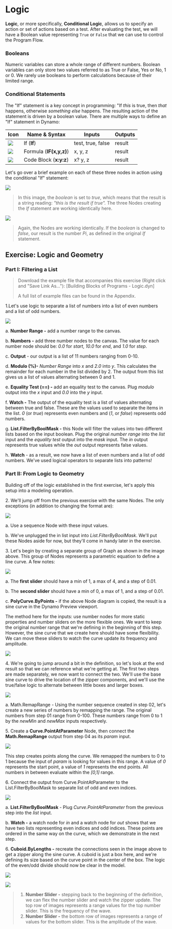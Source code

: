 # Logic

**Logic**, or more specifically, **Conditional Logic**, allows us to specify an action or set of actions based on a test. After evaluating the test, we will have a Boolean value representing `True` or `False` that we can use to control the Program Flow.

### Booleans&#x20;

Numeric variables can store a whole range of different numbers. Boolean variables can only store two values referred to as True or False, Yes or No, 1 or 0. We rarely use booleans to perform calculations because of their limited range.

### Conditional Statements&#x20;

The "If" statement is a key concept in programming: "If _this_ is true, then _that_ happens, otherwise _something else_ happens. The resulting action of the statement is driven by a boolean value. There are multiple ways to define an "If" statement in Dynamo:

| Icon                                            | Name & Syntax           | Inputs            | Outputs |
| ----------------------------------------------- | ----------------------- | ----------------- | ------- |
| ![](<../../.gitbook/assets/If (1).jpg>)         | If (**If**)             | test, true, false | result  |
| ![](../../.gitbook/assets/Formula.jpg)          | Formula (**IF(x,y,z)**) | x, y, z           | result  |
| ![](<../../.gitbook/assets/Code Block (1).jpg>) | Code Block (**x:y:z**)  | x? y, z           | result  |

Let's go over a brief example on each of these three nodes in action using the conditional "If" statement:

![](<../../.gitbook/assets/logic - conditional statements 01 false.jpg>)

> In this image, the _boolean_ is set to _true_, which means that the result is a string reading: _"this is the result if true"._ The three Nodes creating the _If_ statement are working identically here.

![](<../../.gitbook/assets/logic - conditional statements 02 true.jpg>)

> Again, the Nodes are working identically. If the _boolean_ is changed to _false_, our result is the number _Pi_, as defined in the original _If_ statement.

## Exercise: Logic and Geometry

### Part I: Filtering a List

> Download the example file that accompanies this exercise (Right click and "Save Link As..."): \[Building Blocks of Programs - Logic.dyn]
>
> A full list of example files can be found in the Appendix.

1.Let's use logic to separate a list of numbers into a list of even numbers and a list of odd numbers.

![](<../../.gitbook/assets/logic - exercise part I-01.jpg>)

a. **Number Range -** add a number range to the canvas.

b. **Numbers -** add three number nodes to the canvas. The value for each number node should be: _0.0_ for _start_, _10.0_ for _end_, and _1.0_ for _step_.

c. **Output** - our output is a list of 11 numbers ranging from 0-10.

d. **Modulo (%)-** _Number Range_ into _x_ and _2.0_ into _y_. This calculates the remainder for each number in the list divided by 2. The output from this list gives us a list of values alternating between 0 and 1.

e. **Equality Test (==) -** add an equality test to the canvas. Plug _modulo_ output into the _x_ input and _0.0_ into the _y_ input.

f. **Watch -** The output of the equality test is a list of values alternating between true and false. These are the values used to separate the items in the list. _0_ (or _true_) represents even numbers and (_1_, or _false_) represents odd numbers.

g. **List.FilterByBoolMask -** this Node will filter the values into two different lists based on the input boolean. Plug the original _number range_ into the _list_ input and the _equality test_ output into the _mask_ input. The _in_ output represents true values while the _out_ output represents false values.

h. **Watch** - as a result, we now have a list of even numbers and a list of odd numbers. We've used logical operators to separate lists into patterns!

### Part II: From Logic to Geometry&#x20;

Building off of the logic established in the first exercise, let's apply this setup into a modeling operation.

2\. We'll jump off from the previous exercise with the same Nodes. The only exceptions (in addition to changing the format are):

![](<../../.gitbook/assets/logic - exercise part II-01.jpg>)

a. Use a sequence Node with these input values.

b. We've unplugged the in list input into _List.FilterByBoolMask_. We'll put these Nodes aside for now, but they'll come in handy later in the exercise.

3\. Let's begin by creating a separate group of Graph as shown in the image above. This group of Nodes represents a parametric equation to define a line curve. A few notes:

![](<../../.gitbook/assets/logic - exercise part II-02.jpg>)

a. The **first slider** should have a min of 1, a max of 4, and a step of 0.01.

b. The **second slider** should have a min of 0, a max of 1, and a step of 0.01.

c. **PolyCurve.ByPoints -** if the above Node diagram is copied, the result is a sine curve in the Dynamo Preview viewport.

The method here for the inputs: use number nodes for more static properties and number sliders on the more flexible ones. We want to keep the original number range that we're defining in the beginning of this step. However, the sine curve that we create here should have some flexibility. We can move these sliders to watch the curve update its frequency and amplitude.

![](<../../.gitbook/assets/logic - exercise part II-03.gif>)

4\. We're going to jump around a bit in the definition, so let's look at the end result so that we can reference what we're getting at. The first two steps are made separately, we now want to connect the two. We'll use the base sine curve to drive the location of the zipper components, and we'll use the true/false logic to alternate between little boxes and larger boxes.

![](<../../.gitbook/assets/logic - exercise part II-04.jpg>)

a. Math.RemapRange - Using the number sequence created in step 02, let's create a new series of numbers by remapping the range. The original numbers from step 01 range from 0-100. These numbers range from 0 to 1 by the _newMin_ and _newMax_ inputs respectively.

5\. Create a **Curve.PointAtParameter** Node, then connect the **Math.RemapRange** output from step 04 as its _param_ input.

![](<../../.gitbook/assets/logic - exercise part II-05.jpg>)

This step creates points along the curve. We remapped the numbers to 0 to 1 because the input of _param_ is looking for values in this range. A value of _0_ represents the start point, a value of _1_ represents the end points. All numbers in between evaluate within the _\[0,1]_ range.

6\. Connect the output from Curve.PointAtParameter to the List.FilterByBoolMask to separate list of odd and even indices.

![](<../../.gitbook/assets/logic - exercise part II-06.jpg>)

a. **List.FilterByBoolMask** - Plug _Curve.PointAtParameter_ from the previous step into the _list_ input.

b. **Watch -** a watch node for _in_ and a watch node for _out_ shows that we have two lists representing even indices and odd indices. These points are ordered in the same way on the curve, which we demonstrate in the next step.

6\. **Cuboid.ByLengths -** recreate the connections seen in the image above to get a zipper along the sine curve. A cuboid is just a box here, and we're defining its size based on the curve point in the center of the box. The logic of the even/odd divide should now be clear in the model.

![](../../.gitbook/assets/08.png)

![](../../.gitbook/assets/matrix.png)

> 1. **Number Slider -** stepping back to the beginning of the definition, we can flex the number slider and watch the zipper update. The top row of images represents a range values for the top number slider. This is the frequency of the wave.
> 2. **Number Slider -** the bottom row of images represents a range of values for the bottom slider. This is the amplitude of the wave.
